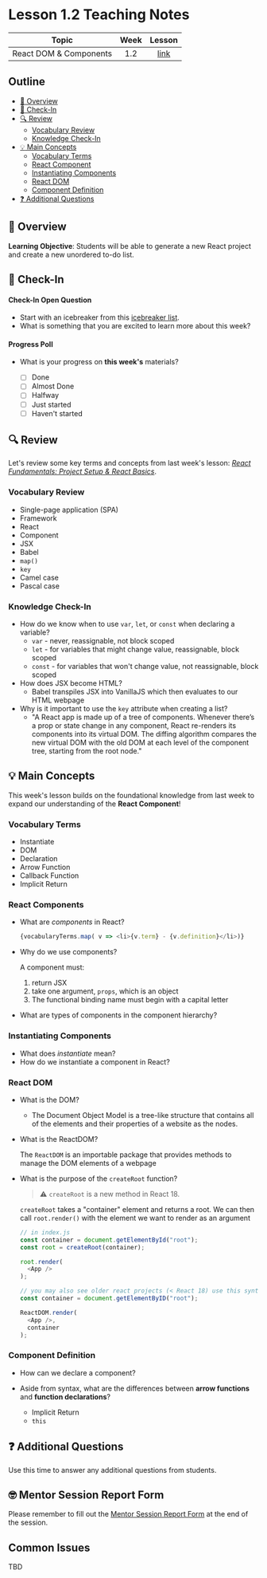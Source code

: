 # Lesson 1.2 Teaching Notes

| **Topic** | **Week** | **Lesson** |
| :---: | :---: | :---: |
| React DOM & Components | 1.2 | [link](https://learn.codethedream.org/react-fundamentals-react-dom-and-components/) |

## Outline

- [:telescope: Overview](#telescope-overview)
- [:wave: Check-In](#wave-check-in)
- [:mag: Review](#mag-review)
  - [Vocabulary Review](#vocabulary-review)
  - [Knowledge Check-In](#knowledge-check-in)
- [:bulb: Main Concepts](#bulb-main-concepts)
  - [Vocabulary Terms](#vocabulary-terms)
  - [React Component](#react-components)
  - [Instantiating Components](#instantiating-components)
  - [React DOM](#react-dom)
  - [Component Definition](#component-definition)
-  [:question: Additional Questions](#question-additional-questions)

## :telescope: Overview

**Learning Objective**: Students will be able to generate a new React project and create a new unordered to-do list. 

## :wave: Check-In

#### Check-In Open Question

- Start with an icebreaker from this [icebreaker list](https://docs.google.com/document/d/1WbwKn8B5GfRueq7Zbw0zx_k15aqyIqIs23i_WHI-pPI/edit?usp=sharing). 
- What is something that you are excited to learn more about this week? 

#### Progress Poll 

- What is your progress on **this week's** materials?

  - [ ] Done
  - [ ] Almost Done
  - [ ] Halfway
  - [ ] Just started
  - [ ] Haven't started

## :mag: Review

Let's review some key terms and concepts from last week's lesson: [*React Fundamentals: Project Setup & React Basics*](https://learn.codethedream.org/react-fundamentals-project-setup-and-react-basics/).

### Vocabulary Review

- Single-page application (SPA)
- Framework
- React
- Component
- JSX
- Babel
- `map()`
- `key`
- Camel case
- Pascal case

### Knowledge Check-In

- How do we know when to use `var`, `let`, or `const` when declaring a variable?
  - `var` - never, reassignable, not block scoped
  - `let` - for variables that might change value, reassignable, block scoped
  - `const` - for variables that won't change value, not reassignable, block scoped
- How does JSX become HTML?
  - Babel transpiles JSX into VanillaJS which then evaluates to our HTML webpage
- Why is it important to use the `key` attribute when creating a list?
  - "A React app is made up of a tree of components. Whenever there’s a prop or state change in any component, React re-renders its components into its virtual DOM. The diffing algorithm compares the new virtual DOM with the old DOM at each level of the component tree, starting from the root node."

## :bulb: Main Concepts

This week's lesson builds on the foundational knowledge from last week to expand our understanding of the **React Component**!

### Vocabulary Terms

- Instantiate
- DOM
- Declaration
- Arrow Function
- Callback Function
- Implicit Return

### React Components

- What are *components* in React?

  ```js
  {vocabularyTerms.map( v => <li>{v.term} - {v.definition}</li>)}
  ```

- Why do we use components?

  A component must:

  1. return JSX
  2. take one argument, `props`, which is an object
  3. The functional binding name must begin with a capital letter

- What are types of components in the component hierarchy?

### Instantiating Components

- What does *instantiate* mean?
- How do we instantiate a component in React?

### React DOM

- What is the DOM?
  - The Document Object Model is a tree-like structure that contains all of the elements and their properties of a website as the nodes.

- What is the ReactDOM?

  The `ReactDOM` is an importable package that provides methods to manage the DOM elements of a webpage

- What is the purpose of the `createRoot` function?
  > :warning: `createRoot` is a new method in React 18.

  `createRoot` takes a "container" element and returns a root. We can then call `root.render()` with the element we want to render as an argument

  ```js
  // in index.js
  const container = document.getElementById("root");
  const root = createRoot(container);

  root.render(
    <App />
  );
  ```

  ```js
  // you may also see older react projects (< React 18) use this syntax:
  const container = document.getElementByID("root");

  ReactDOM.render(
    <App />,
    container
  );
  ```

### Component Definition

- How can we declare a component?

- Aside from syntax, what are the differences between **arrow functions** and **function declarations**?
  - Implicit Return
  - `this`

## :question: Additional Questions

Use this time to answer any additional questions from students. 

## :nerd_face: Mentor Session Report Form 

Please remember to fill out the [Mentor Session Report Form](https://airtable.com/shrp0jjRtoMyTXRzh) at the end of the session.

## Common Issues 

TBD
